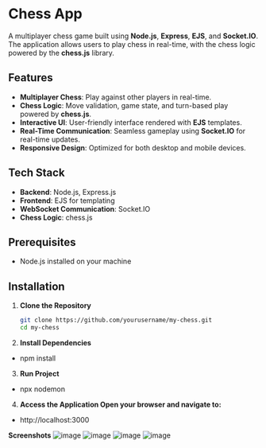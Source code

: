 # Chess App

A multiplayer chess game built using **Node.js**, **Express**, **EJS**, and **Socket.IO**. The application allows users to play chess in real-time, with the chess logic powered by the **chess.js** library.

## Features

- **Multiplayer Chess**: Play against other players in real-time.
- **Chess Logic**: Move validation, game state, and turn-based play powered by **chess.js**.
- **Interactive UI**: User-friendly interface rendered with **EJS** templates.
- **Real-Time Communication**: Seamless gameplay using **Socket.IO** for real-time updates.
- **Responsive Design**: Optimized for both desktop and mobile devices.

## Tech Stack

- **Backend**: Node.js, Express.js
- **Frontend**: EJS for templating
- **WebSocket Communication**: Socket.IO
- **Chess Logic**: chess.js

## Prerequisites

- Node.js installed on your machine

## Installation

1. **Clone the Repository**
   ```bash
   git clone https://github.com/yourusername/my-chess.git
   cd my-chess
2. **Install Dependencies**
- npm install

3. **Run Project**
- npx nodemon

4. **Access the Application Open your browser and navigate to:**
- http://localhost:3000

**Screenshots**
![image](https://github.com/user-attachments/assets/687358a0-7758-401a-b0da-8cdbdc62fc9f)
![image](https://github.com/user-attachments/assets/185d7762-50a5-447f-a190-eba81a8aea5c)
![image](https://github.com/user-attachments/assets/367d016d-a0d2-4667-8fb5-d650b4374335)
![image](https://github.com/user-attachments/assets/355d48b1-e54f-4697-ac7d-6fe26ab3f60d)



